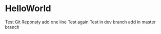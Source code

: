 HelloWorld
==========

Test Git Reponsty
add one line
Test again
Test in dev branch
add in master branch